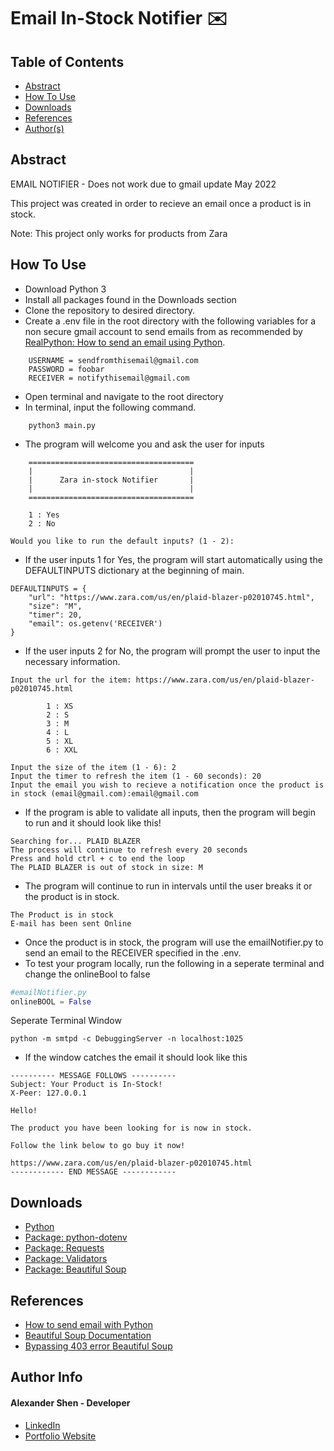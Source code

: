 # Email In-Stock Notifier ✉️

## Table of Contents
- [Abstract](#Abstract)
- [How To Use](#how-to-use)
- [Downloads](#downloads)
- [References](#references)
- [Author(s)](#author-info)

## Abstract
EMAIL NOTIFIER - Does not work due to gmail update May 2022

This project was created in order to recieve an email once a product is in stock.

Note: This project only works for products from Zara

## How To Use
- Download Python 3
- Install all packages found in the Downloads section
- Clone the repository to desired directory.
- Create a .env file in the root directory with the following variables for a non secure gmail account to send emails from as recommended by [RealPython: How to send an email using Python](https://realpython.com/python-send-email/).
```
    USERNAME = sendfromthisemail@gmail.com
    PASSWORD = foobar
    RECEIVER = notifythisemail@gmail.com
```
- Open terminal and navigate to the root directory
- In terminal, input the following command.
```
    python3 main.py
```
- The program will welcome you and ask the user for inputs
```
    =====================================
    |                                   |
    |      Zara in-stock Notifier       |
    |                                   |
    =====================================

    1 : Yes
    2 : No
    
Would you like to run the default inputs? (1 - 2): 
```
- If the user inputs 1 for Yes, the program will start automatically using the DEFAULTINPUTS dictionary at the beginning of main.
```
DEFAULTINPUTS = {
    "url": "https://www.zara.com/us/en/plaid-blazer-p02010745.html",
    "size": "M",
    "timer": 20,
    "email": os.getenv('RECEIVER')
}
```
- If the user inputs 2 for No, the program will prompt the user to input the necessary information.
```
Input the url for the item: https://www.zara.com/us/en/plaid-blazer-p02010745.html

        1 : XS
        2 : S
        3 : M
        4 : L
        5 : XL
        6 : XXL
        
Input the size of the item (1 - 6): 2
Input the timer to refresh the item (1 - 60 seconds): 20
Input the email you wish to recieve a notification once the product is in stock (email@gmail.com):email@gmail.com
```
- If the program is able to validate all inputs, then the program will begin to run and it should look like this!
```
Searching for... PLAID BLAZER
The process will continue to refresh every 20 seconds
Press and hold ctrl + c to end the loop
The PLAID BLAZER is out of stock in size: M
```
- The program will continue to run in intervals until the user breaks it or the product is in stock.
```
The Product is in stock
E-mail has been sent Online
```
- Once the product is in stock, the program will use the emailNotifier.py to send an email to the RECEIVER specified in the .env.
- To test your program locally, run the following in a seperate terminal and change the onlineBool to false
```python
#emailNotifier.py
onlineBOOL = False
```
Seperate Terminal Window
```
python -m smtpd -c DebuggingServer -n localhost:1025
```
- If the window catches the email it should look like this
```
---------- MESSAGE FOLLOWS ----------
Subject: Your Product is In-Stock!
X-Peer: 127.0.0.1

Hello!

The product you have been looking for is now in stock.

Follow the link below to go buy it now!

https://www.zara.com/us/en/plaid-blazer-p02010745.html
------------ END MESSAGE ------------
```

## Downloads
- [Python](https://www.python.org/downloads/)
- [Package: python-dotenv](https://pypi.org/project/python-dotenv/)
- [Package: Requests](https://pypi.org/project/requests/)
- [Package: Validators](https://pypi.org/project/validators/)
- [Package: Beautiful Soup](https://pypi.org/project/beautifulsoup4/)

## References
- [How to send email with Python](https://realpython.com/python-send-email/)
- [Beautiful Soup Documentation](https://www.crummy.com/software/BeautifulSoup/bs4/doc/)
- [Bypassing 403 error Beautiful Soup](https://www.youtube.com/watch?v=6RfyXcf_vQo)

## Author Info
#### Alexander Shen - Developer
- [LinkedIn](https://www.linkedin.com/in/shenalexw/)
- [Portfolio Website](https://shenalexw.github.io/)
